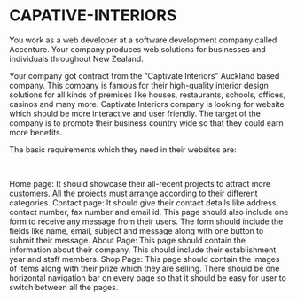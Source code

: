 # CAPATIVE-INTERIORS
You work as a web developer at a software development company called Accenture. Your company produces web solutions for businesses and individuals throughout New Zealand.

Your company got contract from the “Captivate Interiors” Auckland based company. This company is famous for their high-quality interior design solutions for all kinds of premises like houses, restaurants, schools, offices, casinos and many more. Captivate Interiors company is looking for website which should be more interactive and user friendly. The target of the company is to promote their business country wide so that they could earn more benefits.

The basic requirements which they need in their websites are:

​​​​​​​

Home page: It should showcase their all-recent projects to attract more customers. All the projects must arrange according to their different categories.
Contact page: It should give their contact details like address, contact number, fax number and email id. This page should also include one form to receive any message from their users. The form should include the fields like name, email, subject and message along with one button to submit their message.
About Page: This page should contain the information about their company. This should include their establishment year and staff members.
Shop Page: This page should contain the images of items along with their prize which they are selling.
There should be one horizontal navigation bar on every page so that it should be easy for user to switch between all the pages.
